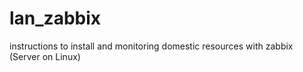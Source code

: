 # lan_zabbix
instructions to install and monitoring domestic resources with zabbix (Server on Linux)
